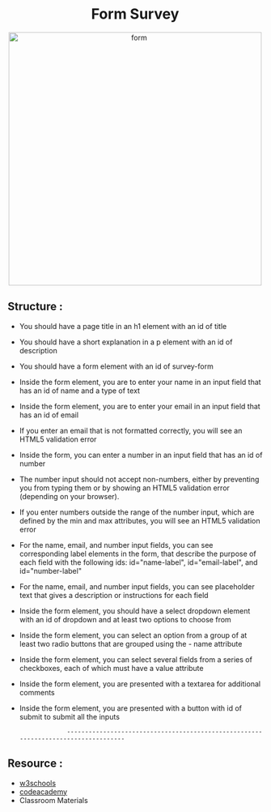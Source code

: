 <h1 align="center">
  Form Survey
</h1>  
<p align="center">
<img src="https://i.ibb.co/0QCmZfW/Screenshot-2022-12-21-at-13-29-43-1.jpg" alt="form" width="500">
</p>

## Structure : 
- You should have a page title in an h1 element with an id of title
- You should have a short explanation in a p element with an id of description
- You should have a form element with an id of survey-form
- Inside the form element, you are  to enter your name in an input field that has an id of name and a type of text
- Inside the form element, you are  to enter your email in an input field that has an id of email
- If you enter an email that is not formatted correctly, you will see an HTML5 validation error
- Inside the form, you can enter a number in an input field that has an id of number
- The number input should not accept non-numbers, either by preventing you from typing them or by showing an HTML5 validation error (depending on your browser).
- If you enter numbers outside the range of the number input, which are defined by the min and max attributes, you will see an HTML5 validation error
- For the name, email, and number input fields, you can see corresponding label elements in the form, that describe the purpose of each field with the following ids: id="name-label", id="email-label", and id="number-label"
- For the name, email, and number input fields, you can see placeholder text that gives a description or instructions for each field
- Inside the form element, you should have a select dropdown element with an id of dropdown and at least two options to choose from
- Inside the form element, you can select an option from a group of at least two radio buttons that are grouped using the - name attribute
- Inside the form element, you can select several fields from a series of checkboxes, each of which must have a value attribute
- Inside the form element, you are presented with a textarea for additional comments
- Inside the form element, you are presented with a button with id of submit to submit all the inputs

                   -----------------------------------------------------------------------------------
## Resource : 
- [w3schools](https://www.w3schools.com/html/html_forms.asp)   
- [codeacademy](https://www.codecademy.com/catalog)
- Classroom Materials


                   
                       
